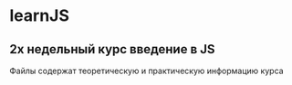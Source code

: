 # learnJS

## 2х недельный курс введение в JS

Файлы содержат теоретическую и практическую информацию курса
